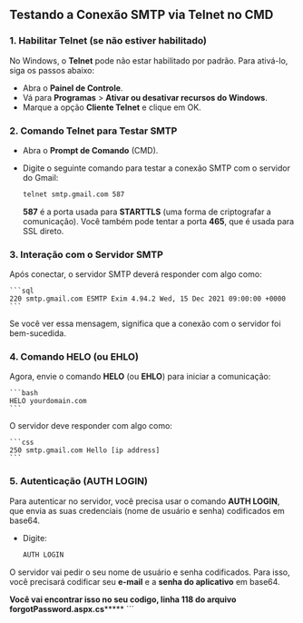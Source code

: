 ## Testando a Conexão SMTP via Telnet no CMD

### 1. Habilitar Telnet (se não estiver habilitado)

No Windows, o **Telnet** pode não estar habilitado por padrão. Para ativá-lo, siga os passos abaixo:

- Abra o **Painel de Controle**.
- Vá para **Programas** > **Ativar ou desativar recursos do Windows**.
- Marque a opção **Cliente Telnet** e clique em OK.

### 2. Comando Telnet para Testar SMTP

- Abra o **Prompt de Comando** (CMD).
- Digite o seguinte comando para testar a conexão SMTP com o servidor do Gmail:

    ```bash
    telnet smtp.gmail.com 587
    ```

    **587** é a porta usada para **STARTTLS** (uma forma de criptografar a comunicação). Você também pode tentar a porta **465**, que é usada para SSL direto.

### 3. Interação com o Servidor SMTP

Após conectar, o servidor SMTP deverá responder com algo como:

    ```sql
    220 smtp.gmail.com ESMTP Exim 4.94.2 Wed, 15 Dec 2021 09:00:00 +0000
    ```

Se você ver essa mensagem, significa que a conexão com o servidor foi bem-sucedida.

### 4. Comando HELO (ou EHLO)

Agora, envie o comando **HELO** (ou **EHLO**) para iniciar a comunicação:

    ```bash
    HELO yourdomain.com
    ```

O servidor deve responder com algo como:

    ```css
    250 smtp.gmail.com Hello [ip address]
    ```

### 5. Autenticação (AUTH LOGIN)

Para autenticar no servidor, você precisa usar o comando **AUTH LOGIN**, que envia as suas credenciais (nome de usuário e senha) codificados em base64.

- Digite:

    ```bash
    AUTH LOGIN
    ```

O servidor vai pedir o seu nome de usuário e senha codificados. Para isso, você precisará codificar seu **e-mail** e a **senha do aplicativo** em base64.

******Você vai encontrar isso no seu codigo, linha 118 do arquivo forgotPassword.aspx.cs***********
    ```
